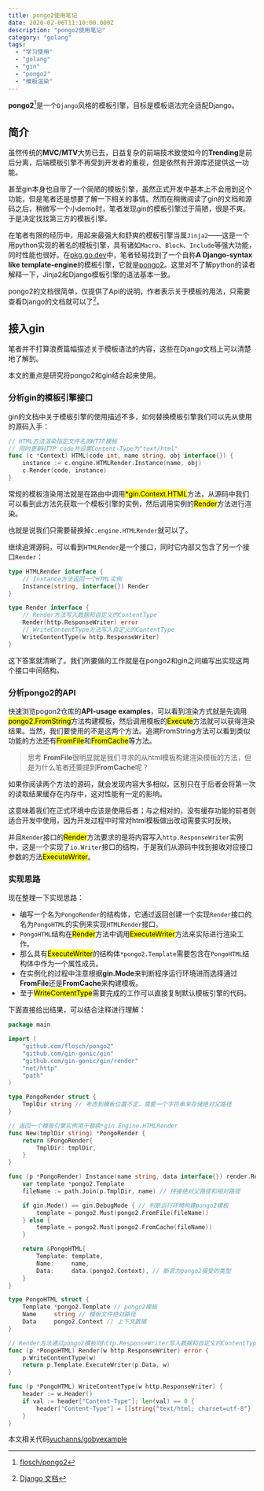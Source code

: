 ```yaml
---
title: pongo2使用笔记
date: 2020-02-06T11:10:00.000Z
description: "pongo2使用笔记"
category: "golang"
tags:
  - "学习使用"
  - "golang"
  - "gin"
  - "pongo2"
  - "模板渲染"
---
```

**pongo2**[^1]是一个`Django`风格的模板引擎，目标是模板语法完全适配Django。

## 简介
虽然传统的**MVC/MTV**大势已去，日益复杂的前端技术致使如今的**Trending**是前后分离，后端模板引擎不再受到开发者的重视，但是依然有开源库还提供这一功能。

甚至gin本身也自带了一个简陋的模板引擎，虽然正式开发中基本上不会用到这个功能，但是笔者还是想要了解一下相关的事情。然而在稍微阅读了gin的文档和源码之后，稍微写一个小demo时，笔者发现gin的模板引擎过于简陋，很是不爽。于是决定找找第三方的模板引擎。

在笔者有限的经历中，用起来最强大和舒爽的模板引擎当属`Jinja2`——这是一个用python实现的著名的模板引擎，具有诸如`Macro`、`Block`、`Include`等强大功能，同时性能也很好。在[pkg.go.dev](https://pkg.go.dev/)中，笔者轻易找到了一个自称**A Django-syntax like template-engine**的模板引擎，它就是[pongo2](https://pkg.go.dev/github.com/flosch/pongo2)。这里对不了解python的读者解释一下，Jinja2和Django模板引擎的语法基本一致。

pongo2的文档很简单，仅提供了Api的说明，作者表示关于模板的用法，只需要查看Django的文档就可以了[^2]。

## 接入gin
笔者并不打算浪费篇幅描述关于模板语法的内容，这些在Django文档上可以清楚地了解到。

本文的重点是研究将pongo2和gin结合起来使用。
### 分析gin的模板引擎接口
gin的文档中关于模板引擎的使用描述不多，如何替换模板引擎我们可以先从使用的源码入手：
```go
// HTML方法渲染指定文件名的HTTP模板
// 同时更新HTTP code并设置Content-Type为"text/html"
func (c *Context) HTML(code int, name string, obj interface{}) {
	instance := c.engine.HTMLRender.Instance(name, obj)
	c.Render(code, instance)
}
```
常规的模板渲染用法就是在路由中调用<mark>*gin.Context.HTML</mark>方法，从源码中我们可以看到此方法先获取一个模板引擎的实例，然后调用实例的<mark>Render</mark>方法进行渲染。

也就是说我们只需要替换掉`c.engine.HTMLRender`就可以了。

继续追溯源码，可以看到`HTMLRender`是一个接口，同时它内部又包含了另一个接口`Render`：
```go
type HTMLRender interface {
	// Instance方法返回一个HTML实例
	Instance(string, interface{}) Render
}

type Render interface {
	// Render方法写入数据和自定义的ContentType
	Render(http.ResponseWriter) error
	// WriteContentType方法写入自定义的ContentType
	WriteContentType(w http.ResponseWriter)
}
```
这下答案就清晰了。我们所要做的工作就是在pongo2和gin之间编写出实现这两个接口中间结构。
### 分析pongo2的API
快速浏览pogon2仓库的**API-usage examples**，可以看到渲染方式就是先调用<mark>pongo2.FromString</mark>方法构建模板，然后调用模板的<mark>Execute</mark>方法就可以获得渲染结果。当然，我们要使用的不是这两个方法。追溯FromString方法可以看到类似功能的方法还有<mark>FromFile</mark>和<mark>FromCache</mark>等方法。
>  思考
**FromFile**很明显就是我们寻求的从html模板构建渲染模板的方法，但是为什么笔者还要提到**FromCache**呢？

如果你阅读两个方法的源码，就会发现内容大多相似，区别只在于后者会将第一次的读取结果缓存在内存中，这对性能有一定的影响。

这意味着我们在正式环境中应该是使用后者；与之相对的，没有缓存功能的前者则适合开发中使用，因为开发过程中时常对html模板做出改动需要实时反映。

并且`Render`接口的<mark>Render</mark>方法要求的是将内容写入`http.ResponseWriter`实例中，这是一个实现了`io.Writer`接口的结构，于是我们从源码中找到接收对应接口参数的方法<mark>ExecuteWriter</mark>。

### 实现思路
现在整理一下实现思路：

* 编写一个名为`PongoRender`的结构体，它通过返回创建一个实现`Render`接口的名为`PongoHTML`的实例来实现`HTMLRender`接口。
* `PongoHTML`结构在<mark>Render</mark>方法中调用<mark>ExecuteWriter</mark>方法来实际进行渲染工作。
* 那么具有<mark>ExecuteWriter</mark>的结构体`*pongo2.Template`需要包含在`PongoHTML`结构体中作为一个属性成员。
* 在实例化的过程中注意根据**gin.Mode**来判断程序运行环境进而选择通过**FromFile**还是**FromCache**来构建模板。
* 至于<mark>WriteContentType</mark>需要完成的工作可以直接复制默认模板引擎的代码。

下面直接给出结果，可以结合注释进行理解：
```go
package main

import (
	"github.com/flosch/pongo2"
	"github.com/gin-gonic/gin"
	"github.com/gin-gonic/gin/render"
	"net/http"
	"path"
)

type PongoRender struct {
	TmplDir string // 考虑到模板位置不定，需要一个字符串来存储绝对父路径
}

// 返回一个模板引擎实例用于替换*gin.Engine.HTMLRender
func New(tmplDir string) *PongoRender {
	return &PongoRender{
		TmplDir: tmplDir,
	}
}

func (p *PongoRender) Instance(name string, data interface{}) render.Render {
	var template *pongo2.Template
	fileName := path.Join(p.TmplDir, name) // 拼接绝对父路径和相对路径

	if gin.Mode() == gin.DebugMode { // 判断运行环境构建pongo2模板
		template = pongo2.Must(pongo2.FromFile(fileName))
	} else {
		template = pongo2.Must(pongo2.FromCache(fileName))
	}

	return &PongoHTML{
		Template: template,
		Name:     name,
		Data:     data.(pongo2.Context), // 断言为pongo2接受的类型
	}
}

type PongoHTML struct {
	Template *pongo2.Template // pongo2模板
	Name     string // 模板文件绝对路径
	Data     pongo2.Context // 上下文数据
}

// Render方法通过pongo2模板向http.ResponseWriter写入数据和自定义的ContentType
func (p *PongoHTML) Render(w http.ResponseWriter) error {
	p.WriteContentType(w)
	return p.Template.ExecuteWriter(p.Data, w)
}

func (p *PongoHTML) WriteContentType(w http.ResponseWriter) {
	header := w.Header()
	if val := header["Content-Type"]; len(val) == 0 {
		header["Content-Type"] = []string{"text/html; charset=utf-8"}
	}
}
```
本文相关代码[yuchanns/gobyexample](https://github.com/yuchanns/gobyexample/tree/master/pongo2render)

[^1]: [flosch/pongo2](https://github.com/flosch/pongo2)
[^2]: [Django 文档](https://docs.djangoproject.com/zh-hans/3.0/)